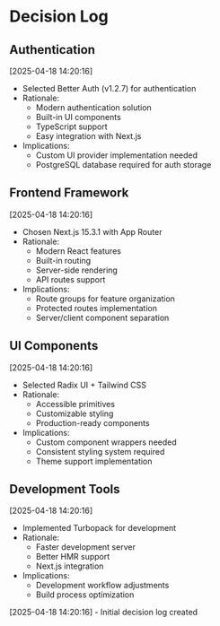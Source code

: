 # Decision Log

## Authentication

[2025-04-18 14:20:16]

- Selected Better Auth (v1.2.7) for authentication
- Rationale:
  - Modern authentication solution
  - Built-in UI components
  - TypeScript support
  - Easy integration with Next.js
- Implications:
  - Custom UI provider implementation needed
  - PostgreSQL database required for auth storage

## Frontend Framework

[2025-04-18 14:20:16]

- Chosen Next.js 15.3.1 with App Router
- Rationale:
  - Modern React features
  - Built-in routing
  - Server-side rendering
  - API routes support
- Implications:
  - Route groups for feature organization
  - Protected routes implementation
  - Server/client component separation

## UI Components

[2025-04-18 14:20:16]

- Selected Radix UI + Tailwind CSS
- Rationale:
  - Accessible primitives
  - Customizable styling
  - Production-ready components
- Implications:
  - Custom component wrappers needed
  - Consistent styling system required
  - Theme support implementation

## Development Tools

[2025-04-18 14:20:16]

- Implemented Turbopack for development
- Rationale:
  - Faster development server
  - Better HMR support
  - Next.js integration
- Implications:
  - Development workflow adjustments
  - Build process optimization

[2025-04-18 14:20:16] - Initial decision log created
